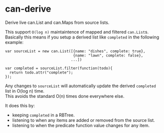 # can-derive


Derive live can.List and can.Maps from source lists.


This support `O(log n)` maintaintence of mapped and filtered `can.List`s.  Basically this means if you setup a
derived list like `completed` in the following example:

```
var sourceList = new can.List([{name: "dishes", complete: true}, 
                               {name: "lawn", complete: false}, 
                              ...])

var completed = sourceList.filter(function(todo){
  return todo.attr("complete");
});
```

Any changes to `sourceList` will automatically update the derived `completed` list in O(log n) time.  
This avoids the standard O(n) times done everywhere else.

It does this by:

- keeping `completed` in a RBTree.
- listening to when any items are added or removed from the source list.
- listening to when the predicate function value changes for any item.
